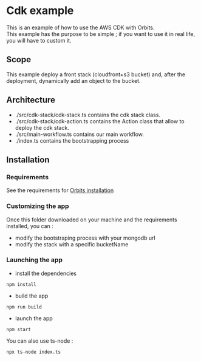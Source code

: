 # Cdk example

This is an example of how to use the AWS CDK with Orbits.  
This example has the purpose to be simple ; if you want to use it in real life, you will have to custom it.  

## Scope

This example deploy a front stack (cloudfront+s3 bucket) and, after the deployment, dynamically add an object to the bucket.

## Architecture
- ./src/cdk-stack/cdk-stack.ts contains the cdk stack class.
- ./src/cdk-stack/cdk-action.ts contains the Action class that allow to deploy the cdk stack.
- ./src/main-workflow.ts contains our main workflow.
- ./index.ts contains the bootstrapping process

## Installation


### Requirements

See the requirements for [Orbits installation](./../../../README.md)

### Customizing the app

Once this folder downloaded on your machine and the requirements installed, you can :
- modify the bootstraping process with your mongodb url
- modify the stack with a specific bucketName

### Launching the app

- install the dependencies
```console
npm install
```
- build the app
```console
npm run build
```
- launch the app
```console
npm start
```

You can also use ts-node :
```console
npx ts-node index.ts
```

